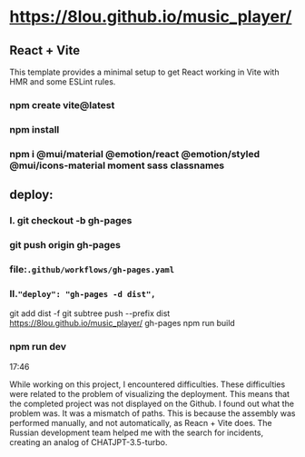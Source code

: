 # https://8lou.github.io/music_player/

## React + Vite

This template provides a minimal setup to get React working in Vite with HMR and some ESLint rules.

### npm create vite@latest
### npm install
### npm i @mui/material @emotion/react @emotion/styled @mui/icons-material moment sass classnames

## deploy:

### I. git checkout -b gh-pages
### git push origin gh-pages
### file:`.github/workflows/gh-pages.yaml`

### II.`"deploy": "gh-pages -d dist",`
git add dist -f
git subtree push --prefix dist https://8lou.github.io/music_player/ gh-pages
npm run build

### npm run dev
17:46

While working on this project, I encountered difficulties. These difficulties were related to the problem of visualizing the deployment. This means that the completed project was not displayed on the Github. I found out what the problem was. It was a mismatch of paths. This is because the assembly was performed manually, and not automatically, as Reacn + Vite does. The Russian development team helped me with the search for incidents, creating an analog of CHATJPT-3.5-turbo.